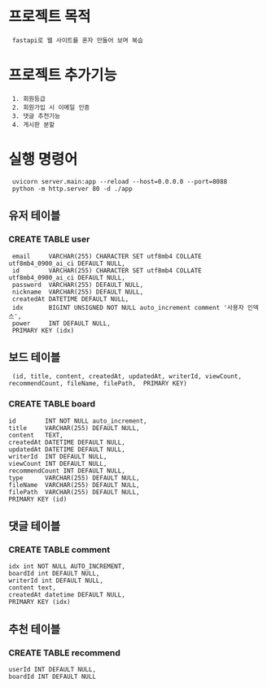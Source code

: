 # 프로젝트 목적
     fastapi로 웹 사이트를 혼자 만들어 보며 복습

# 프로젝트 추가기능
     1. 회원등급
     2. 회원가입 시 이메일 인증
     3. 댓글 추천기능
     4. 게시판 분할

# 실행 명령어
     uvicorn server.main:app --reload --host=0.0.0.0 --port=8088
     python -m http.server 80 -d ./app

## 유저 테이블
### CREATE TABLE user

     email     VARCHAR(255) CHARACTER SET utf8mb4 COLLATE utf8mb4_0900_ai_ci DEFAULT NULL,
     id        VARCHAR(255) CHARACTER SET utf8mb4 COLLATE utf8mb4_0900_ai_ci DEFAULT NULL,
     password  VARCHAR(255) DEFAULT NULL,
     nickname  VARCHAR(255) DEFAULT NULL,
     createdAt DATETIME DEFAULT NULL,
     idx       BIGINT UNSIGNED NOT NULL auto_increment comment '사용자 인덱스',
     power 	   INT DEFAULT NULL,
     PRIMARY KEY (idx)


## 보드 테이블 
     (id, title, content, createdAt, updatedAt, writerId, viewCount, recommendCount, fileName, filePath,  PRIMARY KEY)

### CREATE TABLE board
    id        INT NOT NULL auto_increment,
    title     VARCHAR(255) DEFAULT NULL,
    content   TEXT,
    createdAt DATETIME DEFAULT NULL,
    updatedAt DATETIME DEFAULT NULL,
    writerId  INT DEFAULT NULL,
    viewCount INT DEFAULT NULL,
    recommendCount INT DEFAULT NULL,
    type      VARCHAR(255) DEFAULT NULL,
    fileName  VARCHAR(255) DEFAULT NULL,
    filePath  VARCHAR(255) DEFAULT NULL,
    PRIMARY KEY (id)

## 댓글 테이블
### CREATE TABLE comment  
	idx int NOT NULL AUTO_INCREMENT,
	boardId int DEFAULT NULL,
	writerId int DEFAULT NULL,
	content text,
	createdAt datetime DEFAULT NULL,
	PRIMARY KEY (idx) 

## 추천 테이블
### CREATE TABLE recommend 
	userId INT DEFAULT NULL,
    boardId INT DEFAULT NULL
